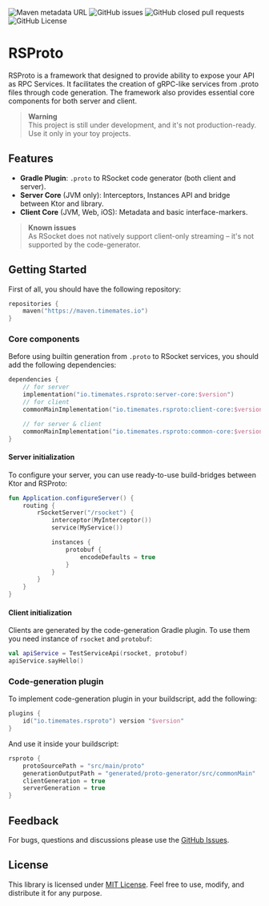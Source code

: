 ![Maven metadata URL](https://img.shields.io/maven-metadata/v?metadataUrl=https%3A%2F%2Fmaven.timemates.io%2Fio%2Ftimemates%2Frsproto%2Fclient-core%2Fmaven-metadata.xml)
![GitHub issues](https://img.shields.io/github/issues/timemates/rsproto)
![GitHub closed pull requests](https://img.shields.io/github/issues-pr-closed/timemates/rsproto)
![GitHub License](https://img.shields.io/github/license/timemates/rsproto)
# RSProto
RSProto is a framework that designed to provide ability to expose your API as RPC Services. It facilitates the creation of gRPC-like services from .proto files through code generation. The framework also provides essential core components for both server and client.

> **Warning** <br>
> This project is still under development, and it's not production-ready. Use it only in your toy projects.

## Features
- **Gradle Plugin**: `.proto` to RSocket code generator (both client and server).
- **Server Core** (JVM only): Interceptors, Instances API and bridge between Ktor and library.
- **Client Core** (JVM, Web, iOS): Metadata and basic interface-markers.

> **Known issues** <br>
> As RSocket does not natively support client-only streaming – it's not supported by the
> code-generator.

## Getting Started
First of all, you should have the following repository:
```kotlin
repositories {
    maven("https://maven.timemates.io")
}
```

### Core components
Before using builtin generation from `.proto` to RSocket services, you should add the following dependencies:
```kotlin
dependencies {
    // for server
    implementation("io.timemates.rsproto:server-core:$version")
    // for client
    commonMainImplementation("io.timemates.rsproto:client-core:$version")

    // for server & client
    commonMainImplementation("io.timemates.rsproto:common-core:$version")
}
```
#### Server initialization
To configure your server, you can use ready-to-use build-bridges between Ktor and RSProto:
```kotlin
fun Application.configureServer() {
    routing {
        rSocketServer("/rsocket") {
            interceptor(MyInterceptor())
            service(MyService())

            instances {
                protobuf { 
                    encodeDefaults = true
                }
            }
        }
    }
}
```
#### Client initialization
Clients are generated by the code-generation Gradle plugin. To use them you need instance of `rsocket` and `protobuf`:
```kotlin
val apiService = TestServiceApi(rsocket, protobuf)
apiService.sayHello()
```

### Code-generation plugin
To implement code-generation plugin in your buildscript, add the following:
```kotlin
plugins {
    id("io.timemates.rsproto") version "$version"
}
```
And use it inside your buildscript:
```kotlin
rsproto {
    protoSourcePath = "src/main/proto"
    generationOutputPath = "generated/proto-generator/src/commonMain"
    clientGeneration = true
    serverGeneration = true
}
```

## Feedback

For bugs, questions and discussions please use
the [GitHub Issues](https://github.com/timemates/rsproto/issues).

## License

This library is licensed under [MIT License](LICENSE). Feel free to use, modify, and distribute it for any purpose.
